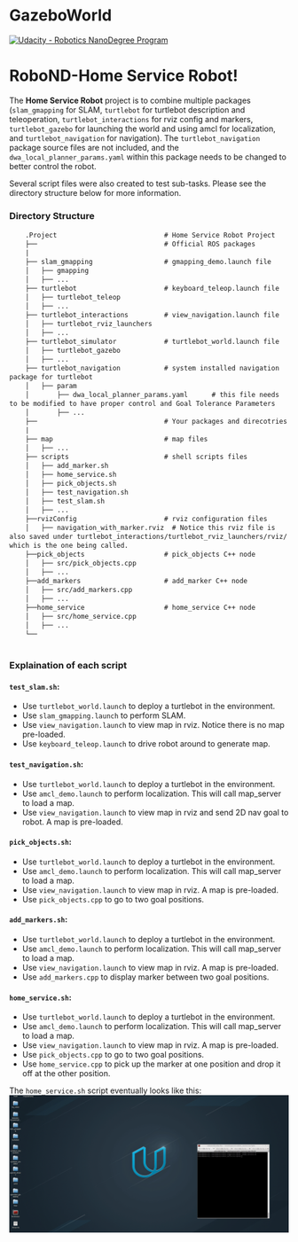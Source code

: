 # GazeboWorld

[![Udacity - Robotics NanoDegree Program](https://s3-us-west-1.amazonaws.com/udacity-robotics/Extra+Images/RoboND_flag.png)](https://www.udacity.com/robotics)

# RoboND-Home Service Robot!
The **Home Service Robot** project is to combine multiple packages (`slam_gmapping` for SLAM, `turtlebot` for turtlebot description and teleoperation, `turtlebot_interactions` for rviz config and markers, `turtlebot_gazebo` for launching the world and using amcl for localization, and `turtlebot_navigation` for navigation). The `turtlebot_navigation` package source files are not included, and the `dwa_local_planner_params.yaml` within this package needs to be changed to better control the robot.

Several script files were also created to test sub-tasks. Please see the directory structure below for more information.

### Directory Structure
```
    .Project                           # Home Service Robot Project
    ├──                                # Official ROS packages
    |
    ├── slam_gmapping                  # gmapping_demo.launch file                   
    │   ├── gmapping
    │   ├── ...
    ├── turtlebot                      # keyboard_teleop.launch file
    │   ├── turtlebot_teleop
    │   ├── ...
    ├── turtlebot_interactions         # view_navigation.launch file      
    │   ├── turtlebot_rviz_launchers
    │   ├── ...
    ├── turtlebot_simulator            # turtlebot_world.launch file 
    │   ├── turtlebot_gazebo
    │   ├── ...
    ├── turtlebot_navigation           # system installed navigation package for turtlebot 
    │   ├── param
    │       ├── dwa_local_planner_params.yaml      # this file needs to be modified to have proper control and Goal Tolerance Parameters
    │       ├── ...
    ├──                                # Your packages and direcotries
    |
    ├── map                            # map files
    │   ├── ...
    ├── scripts                        # shell scripts files
    │   ├── add_marker.sh
    │   ├── home_service.sh
    │   ├── pick_objects.sh
    │   ├── test_navigation.sh
    │   ├── test_slam.sh
    │   ├── ...
    ├──rvizConfig                      # rviz configuration files
    │   ├── navigation_with_marker.rviz  # Notice this rviz file is also saved under turtlebot_interactions/turtlebot_rviz_launchers/rviz/ which is the one being called.
    ├──pick_objects                    # pick_objects C++ node
    │   ├── src/pick_objects.cpp
    │   ├── ...
    ├──add_markers                     # add_marker C++ node
    │   ├── src/add_markers.cpp
    │   ├── ...
    ├──home_service                    # home_service C++ node
    │   ├── src/home_service.cpp
    │   ├── ...
    └──                   
                             
```

### Explaination of each script

#### `test_slam.sh`:
* Use `turtlebot_world.launch` to deploy a turtlebot in the environment.
* Use `slam_gmapping.launch` to perform SLAM.
* Use `view_navigation.launch` to view map in rviz. Notice there is no map pre-loaded.
* Use `keyboard_teleop.launch` to drive robot around to generate map.

#### `test_navigation.sh`:
* Use `turtlebot_world.launch` to deploy a turtlebot in the environment.
* Use `amcl_demo.launch` to perform localization. This will call map_server to load a map.
* Use `view_navigation.launch` to view map in rviz and send 2D nav goal to robot. A map is pre-loaded.

#### `pick_objects.sh`:
* Use `turtlebot_world.launch` to deploy a turtlebot in the environment.
* Use `amcl_demo.launch` to perform localization. This will call map_server to load a map.
* Use `view_navigation.launch` to view map in rviz. A map is pre-loaded.
* Use `pick_objects.cpp` to go to two goal positions.

#### `add_markers.sh`:
* Use `turtlebot_world.launch` to deploy a turtlebot in the environment.
* Use `amcl_demo.launch` to perform localization. This will call map_server to load a map.
* Use `view_navigation.launch` to view map in rviz. A map is pre-loaded.
* Use `add_markers.cpp` to display marker between two goal positions.

#### `home_service.sh`:
* Use `turtlebot_world.launch` to deploy a turtlebot in the environment.
* Use `amcl_demo.launch` to perform localization. This will call map_server to load a map.
* Use `view_navigation.launch` to view map in rviz. A map is pre-loaded.
* Use `pick_objects.cpp` to go to two goal positions.
* Use `home_service.cpp` to pick up the marker at one position and drop it off at the other position.

The `home_service.sh` script eventually looks like this:
![alt text](images/home_service.gif)
